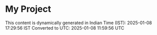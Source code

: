 # My Project

This content is dynamically generated in Indian Time (IST): 2025-01-08 17:29:56 IST
Converted to UTC: 2025-01-08 11:59:56 UTC
